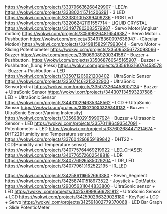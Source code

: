 https://wokwi.com/projects/333796636268429907 - LED/n
https://wokwi.com/projects/333802415714206291 - 3 LED
https://wokwi.com/projects/333801005399409236 - RGB Led
https://wokwi.com/projects/322062421191557714 - LIQUID CRYSTAL
https://wokwi.com/projects/334977803083579987 - Servo Motor(Angluar motion)
https://wokwi.com/projects/335699264816546387 - Servo Motor + Pushbutton
https://wokwi.com/projects/334978360097636947 - (Circular Motion)
https://wokwi.com/projects/334981582917993044 - Servo Motor + Sliding Potentiometer
https://wokwi.com/projects/335065356773098066 - Buzzer
https://wokwi.com/projects/335069089200341587 - Buzzer + Pushbutton_
https://wokwi.com/projects/335068760545165907 - Buzzer + Pushbutton_(Long Press)
https://wokwi.com/projects/335616316076458578 - Buzzer + Pushbutton + LED
https://wokwi.com/projects/335071206921208402 - UltraSonic Sensor
https://wokwi.com/projects/335071463215202900 - UltraSonic Sensor(extra)
https://wokwi.com/projects/335073264458007124 - Buzzer + UltraSonic Sensor
https://wokwi.com/projects/344307134593237586 - LED + UltraSonic Sensor
https://wokwi.com/projects/344310294635348562 - LCD + UltraSonic Sensor
https://wokwi.com/projects/335075055329346132 - Buzzer + UltraSonic Sensor(Varying Instensity)
https://wokwi.com/projects/335698029159907924 - Buzzer + Ultrasonic Sensor + LED
https://wokwi.com/projects/335701186493547091 - Potentiometer + LED
https://wokwi.com/projects/337602684471214674 - DHT22(Humidity and Temperature sensor)
https://wokwi.com/projects/337604296859189842 - DHT22 + LCD(Humidity and Temperature sensor)
https://wokwi.com/projects/340775764469219922 - LED_CHASER
https://wokwi.com/projects/340776572602548818 - LDR
https://wokwi.com/projects/340776926585029204 - LDR_LED
https://wokwi.com/projects/340779619162522195 - IR_LED

https://wokwi.com/projects/342586116652663380 - Seven_Segment
https://wokwi.com/projects/342587401518973522 - Joystick + DotMatrix
https://wokwi.com/projects/290056311044833800 - UltraSonic sensor + LED
https://wokwi.com/projects/342588998566281812 - UltraSonic Sensor + LCD
https://wokwi.com/projects/342590296329028180 - KeyPad + LCD + Servo
https://wokwi.com/projects/342591802779370068 - LED Bar Graph + Slide PotentioMeter
